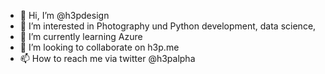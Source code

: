 - 👋 Hi, I’m @h3pdesign
- 👀 I’m interested in Photography und Python development, data science, 
- 🌱 I’m currently learning Azure
- 💞️ I’m looking to collaborate on h3p.me
- 📫 How to reach me via twitter @h3palpha

<!---
h3pdesign/h3pdesign is a ✨ special ✨ repository because its `README.md` (this file) appears on your GitHub profile.
You can click the Preview link to take a look at your changes.
--->
